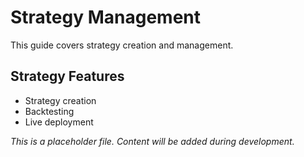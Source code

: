 # Strategy Management

This guide covers strategy creation and management.

## Strategy Features

- Strategy creation
- Backtesting
- Live deployment

*This is a placeholder file. Content will be added during development.*